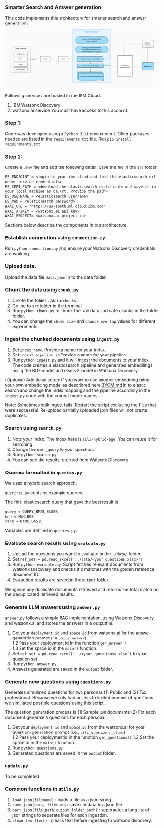 ### Smarter Search and Answer generation

This code implements this architecture for smarter search and answer generation.
![aili](https://github.com/nirandiw/t3-oct-wxd-enablement/blob/main/arch.png)

Following services are hosted in the IBM Cloud.
1. IBM Watsonx Discovery 
2. watsonx.ai service 
You must have access to this account. 

### Step 1:
Code was developed using a `Python 3.11` environment.
Other packages needed are listed in the `requirements.txt` file. 
Run  `pip install requirements.txt`. 

### Step 2:
Create a `.env` file and add the following detail. Save the file in the `src` folder. 

    ES_ENDPOINT = <login to your ibm cloud and find the elasticsearch url under service credentials>
    ES_CERT_PATH = <download the elasticsearch certificate and save it in your local machine as ca.crt. Provide the path>
    ES_USERNAME = <elasticsearch username>
    ES_PWD = <elsticsearch password>
    WXAI_URL = "https://us-south.ml.cloud.ibm.com"
    WXAI_APIKEY = <watsonx.ai api key>
    WXAI_PROJECT= <watsonx.ai project id>

Sections below describe the components in our architecture.
### Establish connection using `connection.py`
Run `python connection.py` and ensure your Watsonx Discovery credentials are working. 

### Upload data. 
Upload the data file `data.json` in to the data folder. 
### Chunk the data using `chunk.py`
1. Create the folder `./data/chunks`.
2. Go the to `src` folder in the terminal.
3. Run `python chunk.py` to chunk the raw data and safe chunks in the folder folder.  
4. You can change the `chunk size` and `chunck overlap` values for different experiments. 

### Ingest the chunked documents using `ingest.py`
1. Set `index_name`. Provide a name for your index.
2. Set `ingest_pipeline_id` Provide a name for your pipeline.
3. Run `python ingest.py` and it will ingest the documents to your index. The code creates a elasticsearch pipeline and generates embeddings using the BGE model and elserv2 model in Watsonx Discovery. 

(Optional) Additional setup: If you want to use another embedding bring your own embedding model as describred here [BYOM.md](https://github.com/nirandiw/t3-oct-wxd-enablement/blob/main/src/byom.md) in to elastic search and change the index mapping and the pipeline accordinly in the `ingest.py` code with the correct model names. 

Note: Sometimes bulk ingest fails. Restart the script excluding the files that were successful. Re-upload partially uploaded json files will not create duplicates. 

### Search using `search.py`
1. Note your index. The index here is `aili-hybrid-bge`. You can reuse it for searching. 
2. Change the `user_query` to your question. 
3. Run `python search.py`. 
4. You can see the results returned from Watsonx Discovery. 

### Queries formatted in `queries.py`

We used a hybrid search approach.

`querires.py` contains example queries.

The final elasticsearch query that gave the best result is 

    query = QUERY_BM25_ELSER
    knn = KNN_BGE
    rank = RANK_BASIC

Variables are defined in `queries.py`. 

### Evaluate search results using `evaluate.py`
1. Upload the questions you want to evaluate to the `./data/` folder.  
2. Set `ref_set = pd.read_excel('../data/<your questions.xlsx>')` 
3. Run `python evaluate.py`. Script fetches relevant documents from Watsonx Discovery and checks if it matches with the golden reference document ID. 
4. Evalaution results are saved in the `output` folder. 

We ignore any duplicate documents retrieved and returns the total match on the deduplicated retrieved results.

### Generate LLM answers using `answer.py`
`answer.py` follows a simple RAG implementation, using Watsonx Discovery and watsonx.ai and stores the answers in a outputfile. 

1. Get your `deployment id` and `space id` from watsonx.ai for the answe-generation prompt (i.e., `aili_answer`).  
  1.2 Pass your deployment id in the function `gen_answer()`  
  1.3 Set the space id in the `main()` function. 
2. Set `ref_set = pd.read_excel('../<your questions>.xlsx')` to your question set. 
3. Run `python answer.py`
4. Answers generated are saved in the `output` folder. 

### Generate new questions using `questions.py`

Generates simulated questions for two personas (1) Public and (2) Tax professional. Because we only had access to limited number of questions we simulated possible questions using this script. 

The question generation process is (1) Sample `100` documents (2) For each document generate `3` questions for each persona. 

1. Get your `deployment id` and `space id` from the watsonx.ai for your question-generation prompt (i.e., `aili_questions_llama`)  
  1.2 Pass your deploymentid in the function `gen_questions()`
  1.3 Set the space id in the `main()` function. 
2. Run `python questions.py` 
3. Generated questions are saved in the `output` folder. 

### `update.py`

To be completed

### Common functions in `utils.py` 

1. `load_json(filename)` : loads a file as a json string
2. `save_json(data, filename)`: save the data in a json file
3. `part_json(file_path,output_folder_path)` : seperaetes a long list of json strings to seperate files for each ingestion. 
4. `clean_text(text)` : cleans text before ingesting to watsonx disocvery. 
